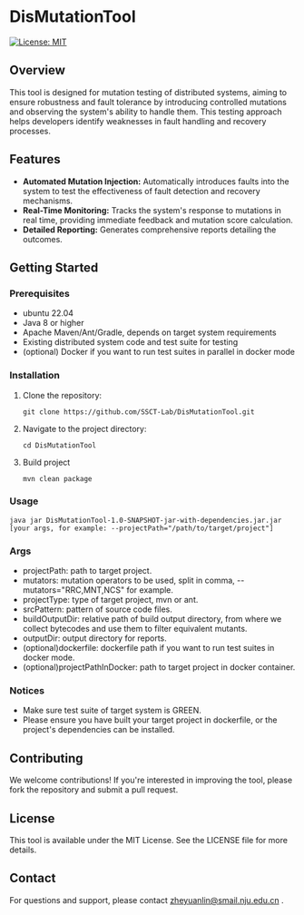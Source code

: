 # DisMutationTool

 [![License: MIT](https://img.shields.io/badge/License-MIT-yellow.svg)](https://opensource.org/licenses/MIT)

## Overview

This tool is designed for mutation testing of distributed systems, aiming to ensure robustness and fault tolerance by introducing controlled mutations and observing the system's ability to handle them. This testing approach helps developers identify weaknesses in fault handling and recovery processes.

## Features

- **Automated Mutation Injection:** Automatically introduces faults into the system to test the effectiveness of fault detection and recovery mechanisms.
- **Real-Time Monitoring:** Tracks the system's response to mutations in real time, providing immediate feedback and mutation score calculation.
- **Detailed Reporting:** Generates comprehensive reports detailing the outcomes.

## Getting Started

### Prerequisites

- ubuntu 22.04
- Java 8 or higher
- Apache Maven/Ant/Gradle, depends on target system requirements
- Existing distributed system code and test suite for testing
- (optional) Docker if you want to run test suites in parallel in docker mode

### Installation

1. Clone the repository:

   ```
   git clone https://github.com/SSCT-Lab/DisMutationTool.git
   ```

2. Navigate to the project directory:

   ```
   cd DisMutationTool
   ```

3. Build project

   ```
   mvn clean package
   ```

### Usage

```
java jar DisMutationTool-1.0-SNAPSHOT-jar-with-dependencies.jar.jar [your args, for example: --projectPath="/path/to/target/project"]
```

### Args
- projectPath: path to target project.
- mutators: mutation operators to be used, split in comma, --mutators="RRC,MNT,NCS" for example.
- projectType: type of target project, mvn or ant.
- srcPattern: pattern of source code files.
- buildOutputDir: relative path of build output directory, from where we collect bytecodes and use them to filter equivalent mutants.
- outputDir: output directory for reports.
- (optional)dockerfile: dockerfile path if you want to run test suites in docker mode.
- (optional)projectPathInDocker: path to target project in docker container.

### Notices
- Make sure test suite of target system is GREEN.
- Please ensure you have built your target project in dockerfile, or the project's dependencies can be installed. 

## Contributing

We welcome contributions! If you're interested in improving the tool, please fork the repository and submit a pull request.

## License

This tool is available under the MIT License. See the LICENSE file for more details.

## Contact

For questions and support, please contact <zheyuanlin@smail.nju.edu.cn> .
